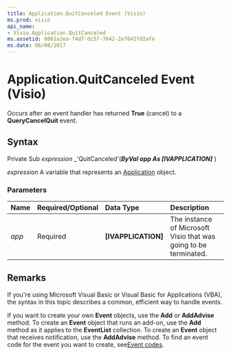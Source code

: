 ```yaml
---
title: Application.QuitCanceled Event (Visio)
ms.prod: visio
api_name:
- Visio.Application.QuitCanceled
ms.assetid: 0861a2ea-f4d7-dc57-7642-2e7642fd2afe
ms.date: 06/08/2017
---
```



# Application.QuitCanceled Event (Visio)

Occurs after an event handler has returned  **True** (cancel) to a **QueryCancelQuit** event.


## Syntax

Private Sub  _expression_ _'QuitCanceled'(**_ByVal app As [IVAPPLICATION]_** )

 _expression_ A variable that represents an [Application](./Visio.Application.md) object.


### Parameters



|**Name**|**Required/Optional**|**Data Type**|**Description**|
|:-----|:-----|:-----|:-----|
| _app_|Required| **[IVAPPLICATION]**|The instance of Microsoft Visio that was going to be terminated.|

## Remarks

If you're using Microsoft Visual Basic or Visual Basic for Applications (VBA), the syntax in this topic describes a common, efficient way to handle events.

If you want to create your own  **Event** objects, use the **Add** or **AddAdvise** method. To create an **Event** object that runs an add-on, use the **Add** method as it applies to the **EventList** collection. To create an **Event** object that receives notification, use the **AddAdvise** method. To find an event code for the event you want to create, see[Event codes](../visio/Concepts/event-codesvisio.md).


